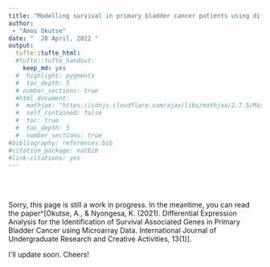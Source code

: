 ```yaml
---
title: "Modelling survival in primary bladder cancer patients using differentially expressed genes (DEGs)"
author: 
 - "Amos Okutse"
date: "  28 April, 2022 "
output:
  tufte::tufte_html:
  #tufte::tufte_handout:
    keep_md: yes 
  #  highlight: pygments
  #  toc_depth: 5
  # number_sections: true
  #html_document:
  #  mathjax: "https://cdnjs.cloudflare.com/ajax/libs/mathjax/2.7.5/MathJax.js?config=TeX-AMS_CHTML.js"
  #  self_contained: false  
  #  toc: true
  #  toc_depth: 5
  #  number_sections: true
#bibliography: references.bib
#citation_package: natbib
#link-citations: yes
---
```





<br>

<br>

Sorry, this page is still a work in progress. In the meantime, you can read the paper^[Okutse, A., & Nyongesa, K. (2021). Differential Expression Analysis for the Identification of Survival Associated Genes in Primary Bladder Cancer using Microarray Data. International Journal of Undergraduate Research and Creative Activities, 13(1)].

I'll update soon. Cheers!








